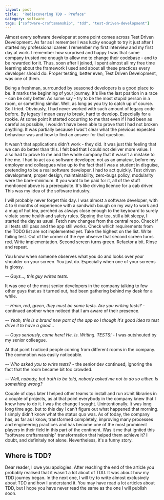 ```yaml
---
layout: post
title:  "Rediscovering TDD - Preface"
category: software
tags: ["software-craftsmanship", "tdd", "test-driven-development"]
---
```


<p class="excerpt">
Almost every software developer at some point comes across Test Driven Development.
As far as I remember I was lucky enough to try it just after I started my professional career.
I remember my first interview and my first day at work. I remember how surprised and happy I was that some company
trusted me enough to allow me to change their codebase - and to be rewarded for it. 
Thus, soon after I joined, I spent almost all my free time learning about the framework I used and about
all these practices every developer should do. Proper testing, better even, Test Driven Development, was one of them. 
</p>
<span class="readmore"/>

<p>
Being a freshman, surrounded by seasoned developers is a good place to be. It marks the beginning of your journey.
It's like the last position in a race - can be only better. As some say - try to be the most stupid person in a room, or something similar.
Well, as long as you try to catch up of course. So I tried. Obviously, I had never worked with such amount of legacy code before.
By legacy I mean easy to break, hard to develop. Especially for a rookie. At some point it started occurring to me that even if I had been
as careful as possible, I wouldn't have been able to prove that I had not broken anything. It was partially because I was't clear what the
previous expected behaviour was and how to find an answer for that question.
</p>

<p>
It wasn't that applications didn't work - they did. It was just this feeling that we can do better than this.
I felt bad that I could not deliver more value. I also had to prove to me and the whole company that it wasn't a mistake to hire me.
I had to act as a software developer, not as an amateur, before my employer and colleagues wise up to the fact that I was a student in disguise,
pretending to be a real software developer. I had to act quickly. Test driven development, proper design, maintainability, zero-bugs policy, modularity
were the bare-minimum. If you want to be paid for it, all of the stuff mentioned above is a prerequisite.
It's like driving licence for a cab driver. This was my idea of the software industry.
</p>

<p>
I will probably never forget this day. I was almost a software developer, with 4 to 6 months of experience with a sandwich bough on my way to work and a mug
of hot tea, perched as always close enough to the keyboard to surely violate some health and safety rules.
Sipping the tea, still a bit sleepy, I started the day as usual.
Fetch new changes from the central repo.
Check if all tests still pass and the app still works.
Check which requirements from the TODO list are not implemented yet.
Take the highest on the list. Write failing test.
Out of the corner of the eye observe that second screen turns red.
Write implementation. Second screen turns green.
Refactor a bit. Rinse and repeat.
</p>

<p>
You know when someone observes what you do and looks over your shoulder on your screen.
You just do. Especially when one of your screens is glossy.
</p>

-- *Guys..., this guy writes tests.*


It was one of the most senior developers in the company talking to few other guys
that as it turned out, had been gathering behind my desk for a while.


-- *Hmm, red, green, they must be some tests. Are you writing tests?* - continued another when noticed that I am aware of their presence.


-- *Yeah, this is a brand new part of the app so I though it's good idea to test drive it to have a good...*
 
 
-- *Guys seriously, come here! He. Is. Writing. TESTS!* - I was outshouted by my senior colleague.
 
 
At that point I noticed people coming from different rooms in the company. The commotion was easily noticeable.


-- *Who asked you to write tests?* - the senior dev continued, ignoring the fact that the room became bit too crowded.

 
-- *Well, nobody, but truth to be told, nobody asked me not to do so either. Is something wrong?*
 
 
Couple of days later I helped other teams to install and run xUnit libraries in a couple of projects, as at that point everybody in the company knew that
I knew how to do it. I was the change I sought. Unintentionally. It was long long time ago, but to this day I can't figure out what happened that morning.
I simply didn't know what the status quo was. As of today, the company has, as far as I know, transformed completely, improving many processes
and engineering practices and has become one of the most prominent players in their field in this part of the continent. Was it me that ignited this
"software craftsmanship" transformation that helped them achieve it? I doubt, and definitely not alone. Nevertheless, it's a funny story.

## Where is TDD?

Dear reader, I owe you apologies. After reaching the end of the article you probably realised that it wasn't a lot about of TDD. It was about how my
TDD journey began. In the next one, I will try to write almost exclusively about TDD and how I understand it. You may have read a lot articles about TDD,
but I hope you have never read the same as the one I will publish soon. 

